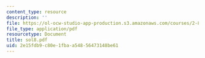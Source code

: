 ```yaml
---
content_type: resource
description: ''
file: https://ol-ocw-studio-app-production.s3.amazonaws.com/courses/2-830j-control-of-manufacturing-processes-sma-6303-spring-2008/2e15fdb9c80e1fbaa54856473148be61_sol8.pdf
file_type: application/pdf
resourcetype: Document
title: sol8.pdf
uid: 2e15fdb9-c80e-1fba-a548-56473148be61
---
```

